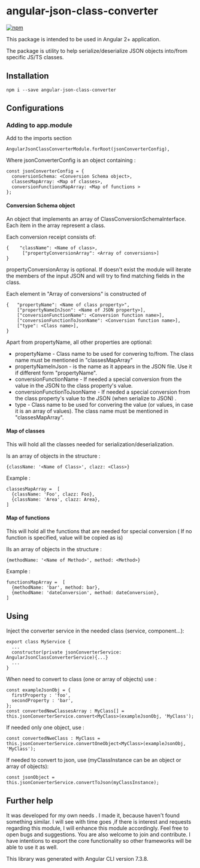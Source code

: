# angular-json-class-converter

[![npm](https://img.shields.io/npm/v/angular-json-class-converter.svg)](https://npmjs.org/package/angular-json-class-converter)


This package is intended to be used in Angular 2+ application.

The package is utility to help serialize/deserialize JSON objects into/from specific JS/TS classes.

## Installation


    npm i --save angular-json-class-converter


## Configurations

### Adding to app.module

Add to the imports section 

    AngularJsonClassConverterModule.forRoot(jsonConverterConfig),

Where jsonConverterConfig is an object containing :
    
    const jsonConverterConfig = {
      conversionSchema: <Conversion Schema object>,
      classesMapArray: <Map of classes>,
      conversionFunctionsMapArray: <Map of functions >
    };

#### Conversion Schema object

An object that implements an array of ClassConversionSchemaInterface.
Each item in the array represent a class.

Each conversion receipt consists of:

    {    "className": <Name of class>,
          ["propertyConversionArray": <Array of conversions>]
    }
 
propertyConversionArray is optional. If doesn't exist the module will iterate the members of the 
input JSON and will try to find matching fields in the class.

Each element in "Array of conversions" is constructed of
    
    {   "propertyName": <Name of class property>",
        ["propertyNameInJson": <Name of JSON property>],
        ["conversionFunctionName": <Conversion function name>],
        ["conversionFunctionToJsonName": <Conversion function name>],
        ["type": <Class name>],
    }

Apart from propertyName, all other properties are optional:

- propertyName - Class name to be used for convering to/from. The class name must be mentioned in "classesMapArray" 
- propertyNameInJson - is the name as it appears in the JSON file. Use it if different form "propertyName".
- conversionFunctionName - If needed a special conversion from the value in the JSON to the class property's value.
- conversionFunctionToJsonName - If needed a special conversion from the class property's value to the JSON (when serialize to JSON) .
- type - Class name to be used for convering the value (or values, in case it is an array of values). 
The class name must be mentioned in "classesMapArray".

#### Map of classes

This will hold all the classes needed for serialization/deserialization.

Is an array of objects in the structure :

    {className: '<Name of Class>', clazz: <Class>}
    
Example :

    classesMapArray =  [
      {className: 'Foo', clazz: Foo},
      {className: 'Area', clazz: Area},
    ]
    
#### Map of functions

This will hold all the functions that are needed for special conversion 
( If no function is specified, value will be copied as is)

IIs an array of objects in the structure :

    {methodName: '<Name of Method>', method: <Method>}
    
Example :

    functionsMapArray =  [
      {methodName: 'bar', method: bar},
      {methodName: 'dateConversion', method: dateConversion},
    ]

## Using

Inject the converter service in the needed class (service, component...):
    
    export class MyService {
      ...
      constructor(private jsonConverterService: AngularJsonClassConverterService){...}
      ...
    }

When need to convert to class (one or array of objects) use :
    
    const exampleJsonObj = {
      firstProperty : 'foo',
      secondProperty : 'bar',
    };
    const convertedNewClassesArray : MyClass[] = this.jsonConverterService.convert<MyClass>(exampleJsonObj, 'MyClass');
    
If needed only one object, use :

    const convertedNweClass : MyClass = this.jsonConverterService.convertOneObject<MyClass>(exampleJsonObj, 'MyClass');

If needed to convert to json, use (myClassInstance can be an object or array of objects):

    const jsonObject = this.jsonConverterService.convertToJson(myClassInstance);

    
## Further help
It was developed for my own needs .
I made it, because haven't found something similar.
I will see with time goes ,if there is interest and requests regarding this module, I will enhance this module
accordingly. 
Feel free to open bugs and suggestions. You are also welcome to join and contribute.
I have intentions to export the core functionality so other frameworks will be able to use it as well.

This library was generated with Angular CLI version 7.3.8.
